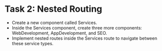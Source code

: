 # Task 2: Nested Routing
- Create a new component called Services.
- Inside the Services component, create three more components: WebDevelopment, AppDevelopment, and SEO.
- Implement nested routes inside the Services route to navigate between these service types.
